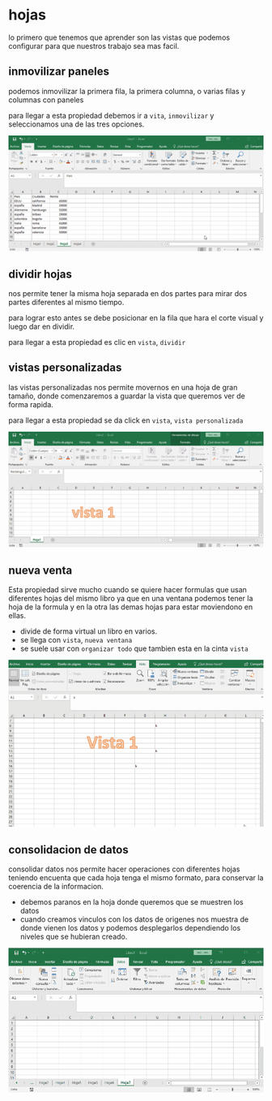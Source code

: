# hojas

lo primero que tenemos que aprender son las vistas que podemos configurar para que nuestros trabajo sea mas facil.


## inmovilizar paneles

podemos inmovilizar la primera fila, la primera columna, o varias filas y columnas con paneles

para llegar a esta propiedad debemos ir a `vita`, `inmovilizar` y seleccionamos una de las tres opciones.

![inmovilizar paneles](../0_img/inmovilizar_filas.gif)

## dividir hojas

nos permite tener la misma hoja separada en dos partes para mirar dos partes diferentes al mismo tiempo.

para lograr esto antes se debe posicionar en la fila que hara el corte visual y luego dar en dividir.

para llegar a esta propiedad es clic en `vista`, `dividir`

## vistas personalizadas

las vistas personalizadas nos permite movernos en una hoja de gran tamaño, donde comenzaremos a guardar la vista que queremos ver de forma rapida.

para llegar a esta propiedad se da click en `vista`, `vista personalizada`

![vista personalizada](../0_img/vistas_personalizadas.gif)

## nueva venta

Esta propiedad sirve mucho cuando se quiere hacer formulas que usan diferentes hojas del mismo libro ya que en una ventana podemos tener la hoja de la formula y en la otra las demas hojas para estar moviendono en ellas.

+ divide de forma virtual un libro en varios.
+ se llega con `vista`, `nueva ventana`
+ se suele usar con `organizar todo` que tambien esta en la cinta `vista`

![nueva ventana](../0_img/nuevas_ventanas.gif)

## consolidacion de datos

consolidar datos nos permite hacer operaciones con diferentes hojas teniendo encuenta que cada hoja tenga el mismo formato, para conservar la coerencia de la informacion. 

+ debemos paranos en la hoja donde queremos que se muestren los datos
+ cuando creamos vinculos con los datos de origenes nos muestra de donde vienen los datos y podemos desplegarlos dependiendo los niveles que se hubieran creado. 

![consolidacion de datos](../0_img/consolidacion_de_datos.gif)